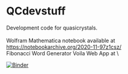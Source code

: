 # QCdevstuff
Development code for quasicrystals.\
\
Wolfram Mathematica notebook available at \
https://notebookarchive.org/2020-11-97z1csz/
\
Fibonacci Word Generator Voila Web App at \

[![Binder](https://mybinder.org/badge_logo.svg)](https://mybinder.org/v2/gh/jalfonsi/QCdevstuff/master?filepath=voila%2Frender%2FappFiboWord.ipynb) 
